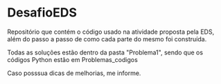 # DesafioEDS
Repositório que contém o código usado na atividade proposta pela EDS, além do passo a passo de como cada parte do mesmo foi construída.

Todas as soluções estão dentro da pasta "Problema1", sendo que os códigos Python estão em Problemas_codigos

Caso posssua dicas de melhorias, me informe.
